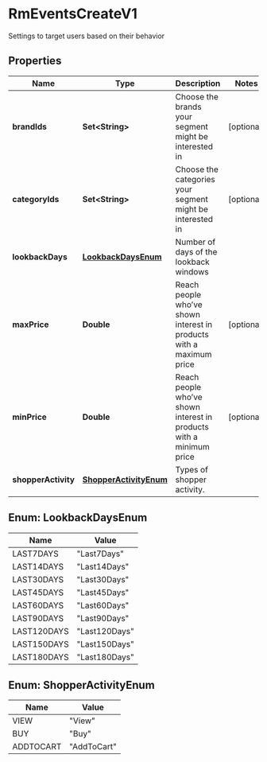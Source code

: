 

# RmEventsCreateV1

Settings to target users based on their behavior

## Properties

| Name | Type | Description | Notes |
|------------ | ------------- | ------------- | -------------|
|**brandIds** | **Set&lt;String&gt;** | Choose the brands your segment might be interested in |  [optional] |
|**categoryIds** | **Set&lt;String&gt;** | Choose the categories your segment might be interested in |  [optional] |
|**lookbackDays** | [**LookbackDaysEnum**](#LookbackDaysEnum) | Number of days of the lookback windows |  |
|**maxPrice** | **Double** | Reach people who’ve shown interest in products with a maximum price |  [optional] |
|**minPrice** | **Double** | Reach people who’ve shown interest in products with a minimum price |  [optional] |
|**shopperActivity** | [**ShopperActivityEnum**](#ShopperActivityEnum) | Types of shopper activity. |  |



## Enum: LookbackDaysEnum

| Name | Value |
|---- | -----|
| LAST7DAYS | &quot;Last7Days&quot; |
| LAST14DAYS | &quot;Last14Days&quot; |
| LAST30DAYS | &quot;Last30Days&quot; |
| LAST45DAYS | &quot;Last45Days&quot; |
| LAST60DAYS | &quot;Last60Days&quot; |
| LAST90DAYS | &quot;Last90Days&quot; |
| LAST120DAYS | &quot;Last120Days&quot; |
| LAST150DAYS | &quot;Last150Days&quot; |
| LAST180DAYS | &quot;Last180Days&quot; |



## Enum: ShopperActivityEnum

| Name | Value |
|---- | -----|
| VIEW | &quot;View&quot; |
| BUY | &quot;Buy&quot; |
| ADDTOCART | &quot;AddToCart&quot; |




